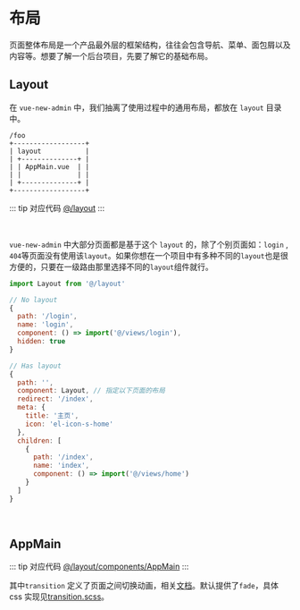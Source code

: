 # 布局

页面整体布局是一个产品最外层的框架结构，往往会包含导航、菜单、面包屑以及内容等。想要了解一个后台项目，先要了解它的基础布局。

## Layout
在 `vue-new-admin` 中，我们抽离了使用过程中的通用布局，都放在 `layout` 目录中。

```
/foo
+------------------+
| layout           |
| +--------------+ |
| | AppMain.vue  | |
| |              | |
| +--------------+ |
+------------------+
```

::: tip 对应代码
[@/layout](https://github.com/qige2016/vue-new-admin/tree/master/src/layout)
:::

<br>

`vue-new-admin` 中大部分页面都是基于这个 `layout` 的，除了个别页面如：`login` , `404`等页面没有使用该`layout`。如果你想在一个项目中有多种不同的`layout`也是很方便的，只要在一级路由那里选择不同的`layout`组件就行。

```js
import Layout from '@/layout'

// No layout
{
  path: '/login',
  name: 'login',
  component: () => import('@/views/login'),
  hidden: true
}

// Has layout
{
  path: '',
  component: Layout, // 指定以下页面的布局
  redirect: '/index',
  meta: {
    title: '主页',
    icon: 'el-icon-s-home'
  },
  children: [
    {
      path: '/index',
      name: 'index',
      component: () => import('@/views/home')
    }
  ]
}
```

<br>

## AppMain

::: tip 对应代码
[@/layout/components/AppMain](https://github.com/qige2016/vue-new-admin/blob/master/src/layout/components/AppMain.vue)
:::

其中`transition` 定义了页面之间切换动画，相关[文档](https://cn.vuejs.org/v2/guide/transitions.html)。默认提供了`fade`，具体 css 实现见[transition.scss](https://github.com/qige2016/vue-new-admin/blob/master/src/styles/transition.scss)。